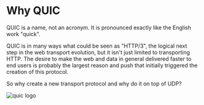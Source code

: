 # Why QUIC

QUIC is a name, not an acronym. It is pronounced exactly like the English work
"quick".

QUIC is in many ways what could be seen as "HTTP/3", the logical next step in
the web transport evolution, but it isn't just limited to transporting
HTTP. The desire to make the web and data in general delivered faster to end
users is probably the largest reason and push that initially triggered the
creation of this protocol.

So why create a new transport protocol and why do it on top of UDP?

![quic logo](../images/QUIC.png)
